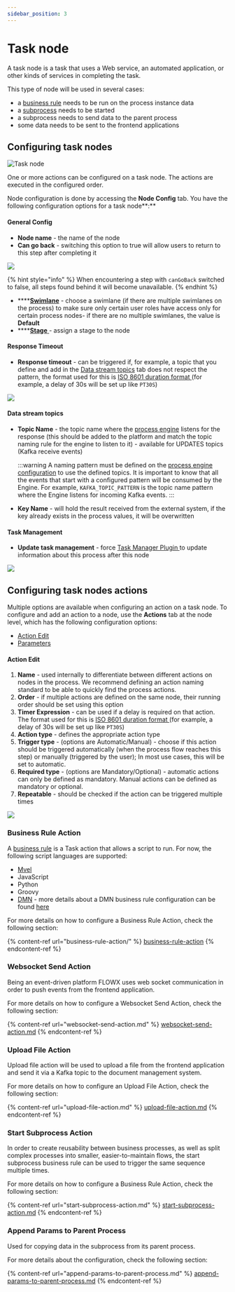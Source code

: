 ```yaml
---
sidebar_position: 3
---
```

# Task node

A task node is a task that uses a Web service, an automated application, or other kinds of services in completing the task.

This type of node will be used in several cases:

* a [business rule](./#business-rules) needs to be run on the process instance data
* a [subprocess](../../../process/subprocess.md) needs to be started
* a subprocess needs to send data to the parent process
* some data needs to be sent to the frontend applications

## Configuring task nodes

![Task node](../img/service_task.png)

One or more actions can be configured on a task node. The actions are executed in the configured order.

Node configuration is done by accessing the **Node Config** tab. You have the following configuration options for a task node**:**

#### General Config

* **Node name** - the name of the node
* **Can go back** - switching this option to true will allow users to return to this step after completing it

![](../img/task_node_general_config.png)

{% hint style="info" %}
When encountering a step with `canGoBack` switched to false, all steps found behind it will become unavailable.
{% endhint %}

* ****[**Swimlane**](../../../user-roles-management/swimlanes.md) - choose a swimlane (if there are multiple swimlanes on the process) to make sure only certain user roles have access only for certain process nodes- if there are no multiple swimlanes, the value is **Default**
* ****[**Stage** ](../../../../plugins/custom-plugins/task-management/using-stages.md)- assign a stage to the node

#### Response Timeout &#x20;

* **Response timeout** - can be triggered if, for example, a topic that you define and add in the [Data stream topics](./#data-stream-topics) tab does not respect the pattern, the format used for this is [ISO 8601 duration format ](https://www.digi.com/resources/documentation/digidocs/90001437-13/reference/r\_iso\_8601\_duration\_format.htm)(for example, a delay of 30s will be set up like `PT30S`)

![](../img/task_node_response_timeout.png)

#### Data stream topics

*   **Topic Name** - the topic name where the [process engine](../../../../core-components/flowx-engine/) listens for the response (this should be added to the platform and match the topic naming rule for the engine to listen to it) - available for UPDATES topics (Kafka receive events)

    :::warning
    A naming pattern must be defined on the [process engine configuration](../../../../core-components/platform-setup-guide/flowx-engine-setup-guide/#kafka-configuration) to use the defined topics. It is important to know that all the events that start with a configured pattern will be consumed by the Engine. For example, `KAFKA_TOPIC_PATTERN` is the topic name pattern where the Engine listens for incoming Kafka events.
    :::
* **Key Name** -  will hold the result received from the external system, if the key already exists in the process values, it will be overwritten&#x20;

#### Task Management

* **Update task management** - force [Task Manager Plugin ](../../../../plugins/custom-plugins/task-management/)to update information about this process after this node

![](../img/task_node_task_management.png)

## Configuring task nodes actions

Multiple options are available when configuring an action on a task node. To configure and add an action to a node, use the **Actions** tab at the node level, which has the following configuration options:

* [Action Edit](./#action-edit)
* [Parameters](./#parameters)

#### Action Edit

1. **Name** - used internally to differentiate between different actions on nodes in the process. We recommend defining an action naming standard to be able to quickly find the process actions.
2. **Order** - if multiple actions are defined on the same node, their running order should be set using this option
3. **Timer Expression** - can be used if a delay is required on that action. The format used for this is [ISO 8601 duration format ](https://www.digi.com/resources/documentation/digidocs/90001437-13/reference/r\_iso\_8601\_duration\_format.htm)(for example, a delay of 30s will be set up like `PT30S`)
4. **Action type** - defines the appropriate action type
5. **Trigger type** - (options are Automatic/Manual) - choose if this action should be triggered automatically (when the process flow reaches this step) or manually (triggered by the user); In most use cases, this will be set to automatic.
6. **Required type** - (options are Mandatory/Optional) - automatic actions can only be defined as mandatory. Manual actions can be defined as mandatory or optional.&#x20;
7. **Repeatable** - should be checked if the action can be triggered multiple times

![](../img/task_node_action_edit.png)

### Business Rule Action

A [business rule](business-rule-action/) is a Task action that allows a script to run. For now, the following script languages are supported:

* &#x20;[Mvel](../../../../overview/frameworks-and-standards/business-process-industry-standards/intro-to-mvel.md)&#x20;
* JavaScript&#x20;
* Python&#x20;
* Groovy&#x20;
* [DMN](../../../../overview/frameworks-and-standards/business-process-industry-standards/intro-to-dmn.md) - more details about a DMN business rule configuration can be found [here](business-rule-action/dmn-business-rule-action.md)

For more details on how to configure a Business Rule Action, check the following section:

{% content-ref url="business-rule-action/" %}
[business-rule-action](business-rule-action/)
{% endcontent-ref %}

### Websocket Send Action

Being an event-driven platform FLOWX uses web socket communication in order to push events from the frontend application.&#x20;

For more details on how to configure a Websocket Send Action, check the following section:

{% content-ref url="websocket-send-action.md" %}
[websocket-send-action.md](websocket-send-action.md)
{% endcontent-ref %}

### Upload File Action

Upload file action will be used to upload a file from the frontend application and send it via a Kafka topic to the document management system.

For more details on how to configure an Upload File Action, check the following section:

{% content-ref url="upload-file-action.md" %}
[upload-file-action.md](upload-file-action.md)
{% endcontent-ref %}

### Start Subprocess Action

In order to create reusability between business processes, as well as split complex processes into smaller, easier-to-maintain flows, the start subprocess business rule can be used to trigger the same sequence multiple times.&#x20;

For more details on how to configure a Business Rule Action, check the following section:

{% content-ref url="start-subprocess-action.md" %}
[start-subprocess-action.md](start-subprocess-action.md)
{% endcontent-ref %}

### Append Params to Parent Process&#x20;

Used for copying data in the subprocess from its parent process.&#x20;

For more details about the configuration, check the following section:

{% content-ref url="append-params-to-parent-process.md" %}
[append-params-to-parent-process.md](append-params-to-parent-process.md)
{% endcontent-ref %}
